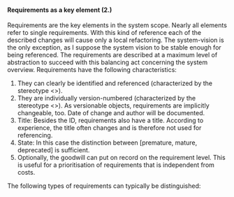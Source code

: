 #### Requirements as a key element (2.)
Requirements are the key elements in the system scope. Nearly all elements refer to single requirements. With this kind of reference each of the described changes will cause only a local refactoring. 
The system-vision is the only exception, as I suppose the system vision to be stable enough for being referenced.
The requirements are described at a maximum level of abstraction to succeed with this balancing act concerning the system overview.
Requirements have the following characteristics:
1. They can clearly be identified and referenced (characterized by the stereotype <<entity>>).
2. They are individually version-numbered (characterized by the stereotype <<versionable>>). As versionable objects, requirements are implicitly changeable, too. Date of change and author will be documented.
3. Title: Besides the ID, requirements also have a title. According to experience, the title often changes and is therefore not used for referencing. 
4. State: In this case the distinction between [premature, mature, deprecated] is sufficient.
5. Optionally, the goodwill can put on record on the requirement level. This is useful for a prioritisation of requirements that is independent from costs.

The following types of requirements can typically be distinguished:
